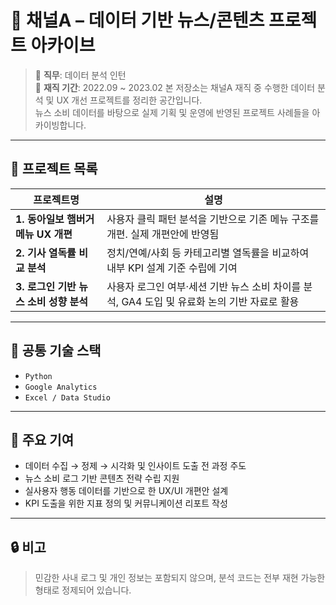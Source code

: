 # 📰 채널A – 데이터 기반 뉴스/콘텐츠 프로젝트 아카이브

> 📌 **직무**: 데이터 분석 인턴  
> 📅 **재직 기간**: 2022.09 ~ 2023.02
본 저장소는 채널A 재직 중 수행한 데이터 분석 및 UX 개선 프로젝트를 정리한 공간입니다.  
뉴스 소비 데이터를 바탕으로 실제 기획 및 운영에 반영된 프로젝트 사례들을 아카이빙합니다.

---

## 📁 프로젝트 목록

| 프로젝트명 | 설명 |
|------------|------|
| **1. 동아일보 햄버거 메뉴 UX 개편** | 사용자 클릭 패턴 분석을 기반으로 기존 메뉴 구조를 개편. 실제 개편안에 반영됨 |
| **2. 기사 열독률 비교 분석** | 정치/연예/사회 등 카테고리별 열독률을 비교하여 내부 KPI 설계 기준 수립에 기여 |
| **3. 로그인 기반 뉴스 소비 성향 분석** | 사용자 로그인 여부·세션 기반 뉴스 소비 차이를 분석, GA4 도입 및 유료화 논의 기반 자료로 활용 |

---

## 🔧 공통 기술 스택
- `Python`
- `Google Analytics`
- `Excel / Data Studio`

---

## 🧭 주요 기여
- 데이터 수집 → 정제 → 시각화 및 인사이트 도출 전 과정 주도
- 뉴스 소비 로그 기반 콘텐츠 전략 수립 지원
- 실사용자 행동 데이터를 기반으로 한 UX/UI 개편안 설계
- KPI 도출을 위한 지표 정의 및 커뮤니케이션 리포트 작성

---

## 🔒 비고
> 민감한 사내 로그 및 개인 정보는 포함되지 않으며, 분석 코드는 전부 재현 가능한 형태로 정제되어 있습니다.
